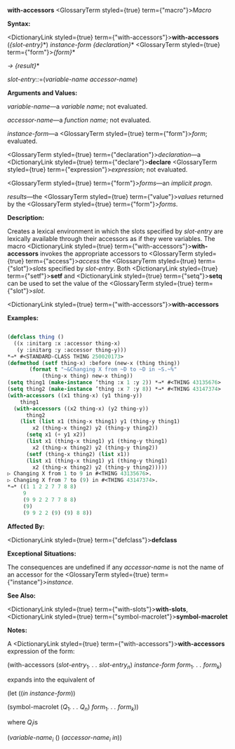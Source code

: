 **with-accessors** <GlossaryTerm styled={true} term={"macro"}><i>Macro</i></GlossaryTerm> 



**Syntax:** 



<DictionaryLink styled={true} term={"with-accessors"}><b>with-accessors</b></DictionaryLink> (*\{slot-entry\}*\*) *instance-form \{declaration\}*\* <GlossaryTerm styled={true} term={"form"}><i>\{form\}</i></GlossaryTerm>\* 



*→ \{result\}*\* 



*slot-entry::*=(*variable-name accessor-name*) 



**Arguments and Values:** 



*variable-name*—a *variable name*; not evaluated. 



*accessor-name*—a *function name*; not evaluated. 



*instance-form*—a <GlossaryTerm styled={true} term={"form"}><i>form</i></GlossaryTerm>; evaluated. 



<GlossaryTerm styled={true} term={"declaration"}><i>declaration</i></GlossaryTerm>—a <DictionaryLink styled={true} term={"declare"}><b>declare</b></DictionaryLink> <GlossaryTerm styled={true} term={"expression"}><i>expression</i></GlossaryTerm>; not evaluated. 



<GlossaryTerm styled={true} term={"form"}><i>forms</i></GlossaryTerm>—an *implicit progn*. 



*results*—the <GlossaryTerm styled={true} term={"value"}><i>values</i></GlossaryTerm> returned by the <GlossaryTerm styled={true} term={"form"}><i>forms</i></GlossaryTerm>. 



**Description:** 



Creates a lexical environment in which the slots specified by *slot-entry* are lexically available through their accessors as if they were variables. The macro <DictionaryLink styled={true} term={"with-accessors"}><b>with-accessors</b></DictionaryLink> invokes the appropriate accessors to <GlossaryTerm styled={true} term={"access"}><i>access</i></GlossaryTerm> the <GlossaryTerm styled={true} term={"slot"}><i>slots</i></GlossaryTerm> specified by *slot-entry*. Both <DictionaryLink styled={true} term={"setf"}><b>setf</b></DictionaryLink> and <DictionaryLink styled={true} term={"setq"}><b>setq</b></DictionaryLink> can be used to set the value of the <GlossaryTerm styled={true} term={"slot"}><i>slot</i></GlossaryTerm>. 







 



 



<DictionaryLink styled={true} term={"with-accessors"}><b>with-accessors</b></DictionaryLink> 



**Examples:**
```lisp

(defclass thing () 
  ((x :initarg :x :accessor thing-x) 
   (y :initarg :y :accessor thing-y))) 
*→* #<STANDARD-CLASS THING 250020173> 
(defmethod (setf thing-x) :before (new-x (thing thing)) 
	   (format t "~&Changing X from ~D to ~D in ~S.~%" 
		   (thing-x thing) new-x thing)) 
(setq thing1 (make-instance ’thing :x 1 :y 2)) *→* #<THING 43135676> 
(setq thing2 (make-instance ’thing :x 7 :y 8)) *→* #<THING 43147374> 
(with-accessors ((x1 thing-x) (y1 thing-y)) 
    thing1 
  (with-accessors ((x2 thing-x) (y2 thing-y)) 
      thing2 
    (list (list x1 (thing-x thing1) y1 (thing-y thing1) 
		x2 (thing-x thing2) y2 (thing-y thing2)) 
	  (setq x1 (+ y1 x2)) 
	  (list x1 (thing-x thing1) y1 (thing-y thing1) 
		x2 (thing-x thing2) y2 (thing-y thing2)) 
	  (setf (thing-x thing2) (list x1)) 
	  (list x1 (thing-x thing1) y1 (thing-y thing1) 
		x2 (thing-x thing2) y2 (thing-y thing2))))) 
▷ Changing X from 1 to 9 in #<THING 43135676>. 
▷ Changing X from 7 to (9) in #<THING 43147374>. 
*→* ((1 1 2 2 7 7 8 8) 
     9 
     (9 9 2 2 7 7 8 8) 
     (9) 
     (9 9 2 2 (9) (9) 8 8)) 

```
**Affected By:** 



<DictionaryLink styled={true} term={"defclass"}><b>defclass</b></DictionaryLink> 



**Exceptional Situations:** 



The consequences are undefined if any *accessor-name* is not the name of an accessor for the <GlossaryTerm styled={true} term={"instance"}><i>instance</i></GlossaryTerm>. 



**See Also:** 



<DictionaryLink styled={true} term={"with-slots"}><b>with-slots</b></DictionaryLink>, <DictionaryLink styled={true} term={"symbol-macrolet"}><b>symbol-macrolet</b></DictionaryLink> 



**Notes:** 



A <DictionaryLink styled={true} term={"with-accessors"}><b>with-accessors</b></DictionaryLink> expression of the form: 



(with-accessors (<i>slot-entry</i><sub>1</sub><i>. . . slot-entry<sub>n</sub></i>) <i>instance-form form</i><sub>1</sub><i>. . . form<sub>k</sub></i>) 







 



 



expands into the equivalent of 



(let ((*in instance-form*)) 



(symbol-macrolet (<i>Q</i><sub>1</sub><i>. . . Q<sub>n</sub></i>) <i>form</i><sub>1</sub><i>. . . form<sub>k</sub></i>)) 



where <i>Q<sub>i</sub></i>is 



(<i>variable-name<sub>i</sub></i> () (<i>accessor-name<sub>i</sub> in</i>)) 



